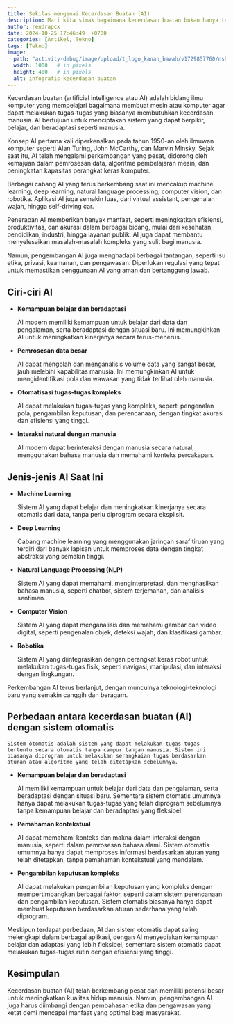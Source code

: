 ```yaml
---
title: Sekilas mengenai Kecerdasan Buatan (AI)
description: Mari kita simak bagaimana kecerdasan buatan bukan hanya tentang robot, tetapi juga tentang menciptakan masa depan yang lebih cerdas dan lebih efisien!"
author: rendrapcx
date: 2024-10-25 17:46:49  +0700
categories: [Artikel, Tekno]
tags: [Tekno]
image:
  path: "activity-debug/image/upload/t_logo_kanan_bawah/v1729857760/nshj7wxx5qoh0jsmrtxq.png"
  width: 1000   # in pixels
  height: 400   # in pixels
  alt: infografis-kecerdasan-buatan
---
```


Kecerdasan buatan (artificial intelligence atau AI) adalah bidang ilmu komputer yang mempelajari bagaimana membuat mesin atau komputer agar dapat melakukan tugas-tugas yang biasanya membutuhkan kecerdasan manusia. AI bertujuan untuk menciptakan sistem yang dapat berpikir, belajar, dan beradaptasi seperti manusia.

Konsep AI pertama kali diperkenalkan pada tahun 1950-an oleh ilmuwan komputer seperti Alan Turing, John McCarthy, dan Marvin Minsky. Sejak saat itu, AI telah mengalami perkembangan yang pesat, didorong oleh kemajuan dalam pemrosesan data, algoritme pembelajaran mesin, dan peningkatan kapasitas perangkat keras komputer.

Berbagai cabang AI yang terus berkembang saat ini mencakup machine learning, deep learning, natural language processing, computer vision, dan robotika. Aplikasi AI juga semakin luas, dari virtual assistant, pengenalan wajah, hingga self-driving car.

Penerapan AI memberikan banyak manfaat, seperti meningkatkan efisiensi, produktivitas, dan akurasi dalam berbagai bidang, mulai dari kesehatan, pendidikan, industri, hingga layanan publik. AI juga dapat membantu menyelesaikan masalah-masalah kompleks yang sulit bagi manusia.

Namun, pengembangan AI juga menghadapi berbagai tantangan, seperti isu etika, privasi, keamanan, dan pengawasan. Diperlukan regulasi yang tepat untuk memastikan penggunaan AI yang aman dan bertanggung jawab.


## Ciri-ciri AI

- **Kemampuan belajar dan beradaptasi**
  
    AI modern memiliki kemampuan untuk belajar dari data dan pengalaman, serta beradaptasi dengan situasi baru. Ini memungkinkan AI untuk meningkatkan kinerjanya secara terus-menerus.

- **Pemrosesan data besar**
    
    AI dapat mengolah dan menganalisis volume data yang sangat besar, jauh melebihi kapabilitas manusia. Ini memungkinkan AI untuk mengidentifikasi pola dan wawasan yang tidak terlihat oleh manusia.

- **Otomatisasi tugas-tugas kompleks**
    
    AI dapat melakukan tugas-tugas yang kompleks, seperti pengenalan pola, pengambilan keputusan, dan perencanaan, dengan tingkat akurasi dan efisiensi yang tinggi.

- **Interaksi natural dengan manusia**
    
    AI modern dapat berinteraksi dengan manusia secara natural, menggunakan bahasa manusia dan memahami konteks percakapan.


## Jenis-jenis AI Saat Ini

- **Machine Learning**

    Sistem AI yang dapat belajar dan meningkatkan kinerjanya secara otomatis dari data, tanpa perlu diprogram secara eksplisit.

- **Deep Learning**
    
    Cabang machine learning yang menggunakan jaringan saraf tiruan yang terdiri dari banyak lapisan untuk memproses data dengan tingkat abstraksi yang semakin tinggi.

- **Natural Language Processing (NLP)**
    
    Sistem AI yang dapat memahami, menginterpretasi, dan menghasilkan bahasa manusia, seperti chatbot, sistem terjemahan, dan analisis sentimen.

- **Computer Vision**
    
    Sistem AI yang dapat menganalisis dan memahami gambar dan video digital, seperti pengenalan objek, deteksi wajah, dan klasifikasi gambar.

- **Robotika**
    
    Sistem AI yang diintegrasikan dengan perangkat keras robot untuk melakukan tugas-tugas fisik, seperti navigasi, manipulasi, dan interaksi dengan lingkungan.

Perkembangan AI terus berlanjut, dengan munculnya teknologi-teknologi baru yang semakin canggih dan beragam.

## Perbedaan antara kecerdasan buatan (AI) dengan sistem otomatis

    Sistem otomatis adalah sistem yang dapat melakukan tugas-tugas tertentu secara otomatis tanpa campur tangan manusia. Sistem ini biasanya diprogram untuk melakukan serangkaian tugas berdasarkan aturan atau algoritme yang telah ditetapkan sebelumnya.

- **Kemampuan belajar dan beradaptasi**
  
    AI memiliki kemampuan untuk belajar dari data dan pengalaman, serta beradaptasi dengan situasi baru. Sementara sistem otomatis umumnya hanya dapat melakukan tugas-tugas yang telah diprogram sebelumnya tanpa kemampuan belajar dan beradaptasi yang fleksibel.

- **Pemahaman kontekstual**

    AI dapat memahami konteks dan makna dalam interaksi dengan manusia, seperti dalam pemrosesan bahasa alami. Sistem otomatis umumnya hanya dapat memproses informasi berdasarkan aturan yang telah ditetapkan, tanpa pemahaman kontekstual yang mendalam.

- **Pengambilan keputusan kompleks**

    AI dapat melakukan pengambilan keputusan yang kompleks dengan mempertimbangkan berbagai faktor, seperti dalam sistem perencanaan dan pengambilan keputusan. Sistem otomatis biasanya hanya dapat membuat keputusan berdasarkan aturan sederhana yang telah diprogram.

Meskipun terdapat perbedaan, AI dan sistem otomatis dapat saling melengkapi dalam berbagai aplikasi, dengan AI menyediakan kemampuan belajar dan adaptasi yang lebih fleksibel, sementara sistem otomatis dapat melakukan tugas-tugas rutin dengan efisiensi yang tinggi.


## Kesimpulan

Kecerdasan buatan (AI) telah berkembang pesat dan memiliki potensi besar untuk meningkatkan kualitas hidup manusia. Namun, pengembangan AI juga harus diimbangi dengan pembahasan etika dan pengawasan yang ketat demi mencapai manfaat yang optimal bagi masyarakat.

